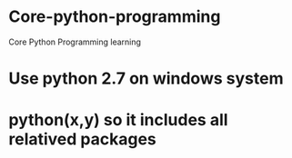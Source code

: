 # Core-python-programming
Core Python Programming learning
# Use python 2.7 on windows system
# python(x,y) so it includes all relatived packages
